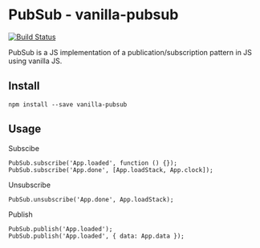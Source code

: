 # PubSub - vanilla-pubsub

[![Build Status](https://api.travis-ci.org/drublic/PubSub.svg)](http://travis-ci.org/drublic/PubSub)

PubSub is a JS implementation of a publication/subscription pattern in JS
using vanilla JS.

## Install

    npm install --save vanilla-pubsub

## Usage

Subscibe

    PubSub.subscribe('App.loaded', function () {});
    PubSub.subscribe('App.done', [App.loadStack, App.clock]);

Unsubscribe

    PubSub.unsubscribe('App.done', App.loadStack);

Publish

    PubSub.publish('App.loaded');
    PubSub.publish('App.loaded', { data: App.data });
